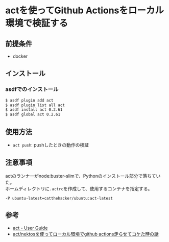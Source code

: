 # actを使ってGithub Actionsをローカル環境で検証する

## 前提条件
- docker

## インストール
### asdfでのインストール
```bash
$ asdf plugin add act
$ asdf plugin list all act
$ asdf install act 0.2.61
$ asdf global act 0.2.61
```

## 使用方法
- `act push`: pushしたときの動作の検証

## 注意事項
actのランナーがnode:buster-slimで、Pythonのインストール部分で落ちていた。  
ホームディレクトリに`.actrc`を作成して、使用するコンテナを指定する。
```
-P ubuntu-latest=catthehacker/ubuntu:act-latest

```

## 参考
* [act - User Guide](https://nektosact.com/)
* [act/nektosを使ってローカル環境でgithub actions走らせてコケた時の話](https://qiita.com/sokorahen-szk/items/2c2812855b05a61ff173)
